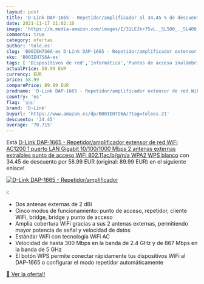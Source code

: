 ```yaml
---
layout: post
title: 'D-Link DAP-1665 - Repetidor/amplificador al 34.45 % de descuento'
date: 2021-11-17 11:02:10
image: 'https://m.media-amazon.com/images/I/31LEJkr75vL._SL500_._SL400_.jpg'
comments: true
category: ofertas
author: 'tole.es'
slug: 'B00IEH7S6A-es D-Link DAP-1665 - Repetidor/amplificador extensor de red...'
sku: 'B00IEH7S6A-es'
tags: [ 'Dispositivos de red','Informática','Puntos de acceso inalámbrico','d-link','gigabit','wifi', ]
actualPrice: 58.99 EUR
currency: EUR
price: 58.99
comparePrice: 89.99 EUR
prodname: 'D-Link DAP-1665 - Repetidor/amplificador extensor de red WiFi AC1200  1 puerto LAN Gigabit 10/100/1000 Mbps  2 antenas externas extraíbles  punto de acceso WiFi  802.11ac/b/g/n/a  WPA2  WPS   blanco'
country: 'es'
flag: '🇪🇸'
brand: 'D-Link'
buyurl: 'https://www.amazon.es/dp/B00IEH7S6A/?tag=tolees-21'
descuento: '34.45'
average: '70.715'
---
```


Está [D-Link DAP-1665 - Repetidor/amplificador extensor de red WiFi AC1200  1 puerto LAN Gigabit 10/100/1000 Mbps  2 antenas externas extraíbles  punto de acceso WiFi  802.11ac/b/g/n/a  WPA2  WPS   blanco](https://www.amazon.es/dp/B00IEH7S6A/?tag=tolees-21) con 34.45 de descuento por 58.99 EUR (original: 89.99 EUR) en el siguiente enlace!

[![D-Link DAP-1665 - Repetidor/amplificador](https://m.media-amazon.com/images/I/31LEJkr75vL._SL500_._SL400_.jpg)](https://www.amazon.es/dp/B00IEH7S6A/?tag=tolees-21)

ℹ️:

- Dos antenas externas de 2 dBi
- Cinco modos de funcionamiento: punto de acceso, repetidor, cliente WiFi, bridge, bridge y punto de acceso
- Amplia cobertura WiFi gracias a sus 2 antenas externas, permitiendo mayor potencia de señal y velocidad de datos
- Estándar WiFi con tecnología WiFi AC
- Velocidad de hasta 300 Mbps en la banda de 2.4 GHz y de 867 Mbps en la banda de 5 GHz
- El botón WPS permite conectar rápidamente tus dispositivos WiFi al DAP-1665 o configurar el modo repetidor automáticamente

[🛒 Ver la oferta!!](https://www.amazon.es/dp/B00IEH7S6A/?tag=tolees-21)
